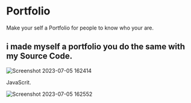 # Portfolio
Make your self a Portfolio for people to know who your are.

## i made myself a portfolio you do the same with my Source Code.

![Screenshot 2023-07-05 162414](https://github.com/XTRMDTECHGUY1/Portfolio/assets/88555638/a4c9b98b-3f0d-4f03-b00a-944a7739543d)

JavaScrit.

![Screenshot 2023-07-05 162552](https://github.com/XTRMDTECHGUY1/Portfolio/assets/88555638/68240889-bf81-4bd4-8d36-b4eeacfaf3f9)
